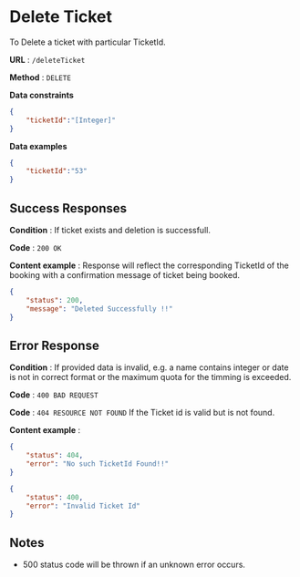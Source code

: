 # Delete Ticket

To Delete a ticket with particular TicketId.


**URL** : `/deleteTicket`

**Method** : `DELETE`

**Data constraints**

```json
{
    "ticketId":"[Integer]"
}
```

**Data examples**


```json
{
    "ticketId":"53"
}
```


## Success Responses

**Condition** : If ticket exists and deletion is successfull.

**Code** : `200 OK`

**Content example** : Response will reflect the corresponding TicketId of the booking with a confirmation message of ticket being booked.

```json
{
    "status": 200,
    "message": "Deleted Successfully !!"
}
```

## Error Response

**Condition** : If provided data is invalid, e.g. a name contains integer or date is not in correct format or the maximum quota for the timming is exceeded.

**Code** : `400 BAD REQUEST`

**Code** : `404 RESOURCE NOT FOUND` If the Ticket id is valid but is not found.

**Content example** :

```json
{
    "status": 404,
    "error": "No such TicketId Found!!"
}
```

```json
{
    "status": 400,
    "error": "Invalid Ticket Id"
}
```

## Notes

* 500 status code will be thrown if an unknown error occurs.
